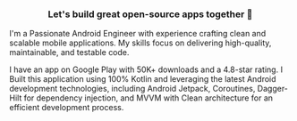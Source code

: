 <h3 align="center">Let's build great open-source apps together 🚀</h3>

I'm a Passionate Android Engineer with experience crafting clean and scalable mobile applications. My skills focus on delivering high-quality, maintainable, and testable code. 

I have an app on Google Play with 50K+ downloads and a 4.8-star rating. I Built this application using 100% Kotlin and leveraging the latest Android development technologies, including Android Jetpack, Coroutines, Dagger-Hilt for dependency injection, and MVVM with Clean architecture for an efficient development process.

